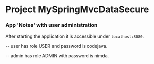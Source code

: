 # Project MySpringMvcDataSecure
<h3>App 'Notes' with user administration</h3>

After starting the application it is accessible under `localhost:8080`.

--  user has role USER and password is codejava.

--  admin has role ADMIN with password is nimda.
